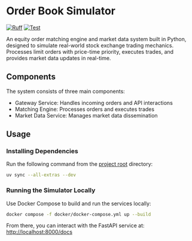 # Order Book Simulator

[![Ruff](https://img.shields.io/endpoint?url=https://raw.githubusercontent.com/astral-sh/ruff/main/assets/badge/v2.json)](https://github.com/astral-sh/ruff)
[![Test](https://github.com/IsaacCheng9/order-book-simulator/actions/workflows/test.yml/badge.svg)](https://github.com/IsaacCheng9/order-book-simulator/actions/workflows/test.yml)

An equity order matching engine and market data system built in Python, designed
to simulate real-world stock exchange trading mechanics. Processes limit orders
with price-time priority, executes trades, and provides market data updates in
real-time.

## Components

The system consists of three main components:

- Gateway Service: Handles incoming orders and API interactions
- Matching Engine: Processes orders and executes trades
- Market Data Service: Manages market data dissemination

## Usage

### Installing Dependencies

Run the following command from the [project root](./) directory:

```bash
uv sync --all-extras --dev
```

### Running the Simulator Locally

Use Docker Compose to build and run the services locally:

```bash
docker compose -f docker/docker-compose.yml up --build
```

From there, you can interact with the FastAPI service at:
[http://localhost:8000/docs](http://localhost:8000/docs)
